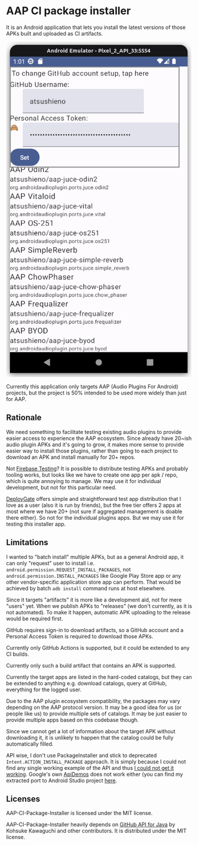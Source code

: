 # AAP CI package installer

It is an Android application that lets you install the latest versions of those APKs built and uploaded as CI artifacts.

![AAP-CI-Package-Installer sshot](./docs/images/aap-ci-package-installer.png)

Currently this application only targets AAP (Audio Plugins For Android) projects, but the project is 50% intended to be used more widely than just for AAP.

## Rationale

We need something to facilitate testing existing audio plugins to provide easier access to experience the AAP ecosystem. Since already have 20~ish audio plugin APKs and it's going to grow, it makes more sense to provide easier way to install those plugins, rather than going to each project to download an APK and install manually for 20+ repos.

Not [Firebase Testing](https://firebase.google.com/docs/app-distribution/android/distribute-gradle)? It is possible to distribute testing APKs and probably tooling works, but looks like we have to create one app per apk / repo, which is quite annoying to manage. We may use it for individual development, but not for this particular need.

[DeployGate](https://deploygate.com/?locale=en) offers simple and straightforward test app distribution that I love as a user (also it is run by friends), but the free tier offers 2 apps at most where we have 20+ (not sure if aggregated management is doable there either). So not for the individual plugins apps. But we may use it for testing *this* installer app.

## Limitations

I wanted to "batch install" multiple APKs, but as a general Android app, it can only "request" user to install i.e. `android.permission.REQUEST_INSTALL_PACKAGES`, not `android.permission.INSTALL_PACKAGES` like Google Play Store app or any other vendor-specific application store app can perform. That would be achieved by batch `adb install` command runs at host elsewhere.

Since it targets "artifacts" it is more like a development aid, not for mere "users" yet. When we publish APKs to "releases" (we don't currently, as it is not automated). To make it happen, automatic APK uploading to the release would be required first.

GitHub requires sign-in to download artifacts, so a GitHub account and a Personal Access Token is required to download those APKs.

Currently only GitHub Actions is supported, but it could be extended to any CI builds.

Currently only such a build artifact that contains an APK is supported.

Currently the target apps are listed in the hard-coded catalogs, but they can be extended to anything e.g. download catalogs, query at GitHub, everything for the logged user.

Due to the AAP plugin ecosystem compatibility, the packages may vary depending on the AAP protocol version. It may be a good idea for us (or people like us) to provide multiple sets of catalogs. It may be just easier to provide multiple apps based on this codebase though.

Since we cannot get a lot of information about the target APK without downloading it, it is unlikely to happen that the catalog could be fully automatically filled.

API wise, I don't use PackageInstaller and stick to deprecated `Intent.ACTION_INSTALL_PACKAGE` approach. It is simply because I could not find any single working example of the API and thus [I could not get it working](https://github.com/atsushieno/aap-ci-package-installer/blob/a41ea213728bd8434da08b04497988cfa4757145/app/src/main/java/dev/atsushieno/cipackageinstaller/AppModel.kt#L73). Google's own [ApiDemos](https://android.googlesource.com/platform/development/+/master/samples/ApiDemos/) does not work either (you can find my extracted port to Android Studio project [here](https://drive.google.com/file/d/1IRGJSTbR2fJzveJjbP6Y9sNynh3tWXIj/view?usp=share_link).

## Licenses

AAP-CI-Package-Installer is licensed under the MIT license.

AAP-CI-Package-Installer heavily depends on [GitHub API for Java](https://github-api.kohsuke.org/) by Kohsuke Kawaguchi and other contributors. It is distributed under the MIT license.
